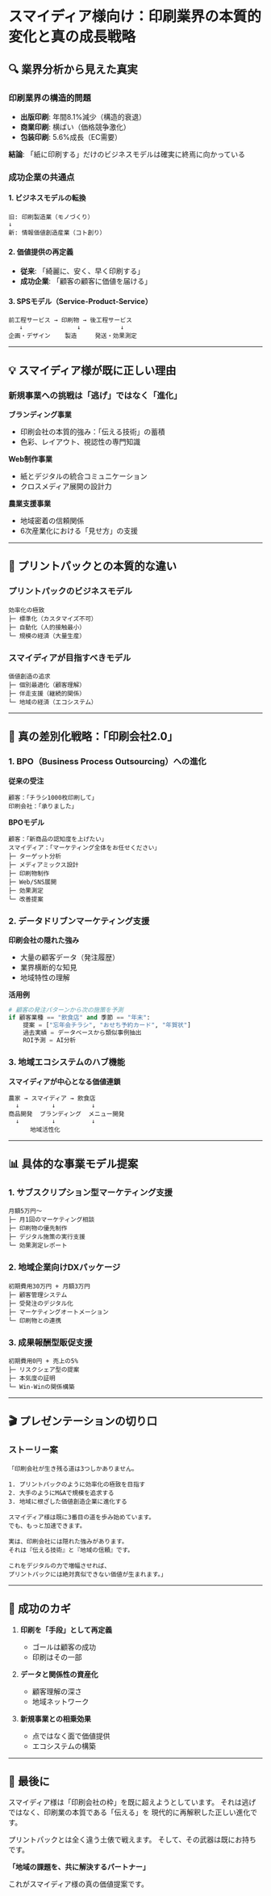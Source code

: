 # スマイディア様向け：印刷業界の本質的変化と真の成長戦略

## 🔍 業界分析から見えた真実

### 印刷業界の構造的問題
- **出版印刷**: 年間8.1%減少（構造的衰退）
- **商業印刷**: 横ばい（価格競争激化）
- **包装印刷**: 5.6%成長（EC需要）

**結論**: 「紙に印刷する」だけのビジネスモデルは確実に終焉に向かっている

### 成功企業の共通点

#### 1. ビジネスモデルの転換
```
旧: 印刷製造業（モノづくり）
↓
新: 情報価値創造産業（コト創り）
```

#### 2. 価値提供の再定義
- **従来**: 「綺麗に、安く、早く印刷する」
- **成功企業**: 「顧客の顧客に価値を届ける」

#### 3. SPSモデル（Service-Product-Service）
```
前工程サービス → 印刷物 → 後工程サービス
   ↓               ↓           ↓
企画・デザイン    製造     発送・効果測定
```

---

## 💡 スマイディア様が既に正しい理由

### 新規事業への挑戦は「逃げ」ではなく「進化」

**ブランディング事業**
- 印刷会社の本質的強み：「伝える技術」の蓄積
- 色彩、レイアウト、視認性の専門知識

**Web制作事業**
- 紙とデジタルの統合コミュニケーション
- クロスメディア展開の設計力

**農業支援事業**
- 地域密着の信頼関係
- 6次産業化における「見せ方」の支援

---

## 🎯 プリントパックとの本質的な違い

### プリントパックのビジネスモデル
```
効率化の極致
├─ 標準化（カスタマイズ不可）
├─ 自動化（人的接触最小）
└─ 規模の経済（大量生産）
```

### スマイディアが目指すべきモデル
```
価値創造の追求
├─ 個別最適化（顧客理解）
├─ 伴走支援（継続的関係）
└─ 地域の経済（エコシステム）
```

---

## 🚀 真の差別化戦略：「印刷会社2.0」

### 1. BPO（Business Process Outsourcing）への進化

**従来の受注**
```
顧客：「チラシ1000枚印刷して」
印刷会社：「承りました」
```

**BPOモデル**
```
顧客：「新商品の認知度を上げたい」
スマイディア：「マーケティング全体をお任せください」
├─ ターゲット分析
├─ メディアミックス設計
├─ 印刷物制作
├─ Web/SNS展開
├─ 効果測定
└─ 改善提案
```

### 2. データドリブンマーケティング支援

**印刷会社の隠れた強み**
- 大量の顧客データ（発注履歴）
- 業界横断的な知見
- 地域特性の理解

**活用例**
```python
# 顧客の発注パターンから次の施策を予測
if 顧客業種 == "飲食店" and 季節 == "年末":
    提案 = ["忘年会チラシ", "おせち予約カード", "年賀状"]
    過去実績 = データベースから類似事例抽出
    ROI予測 = AI分析
```

### 3. 地域エコシステムのハブ機能

**スマイディアが中心となる価値連鎖**
```
農家 → スマイディア → 飲食店
  ↓         ↓          ↓
商品開発  ブランディング  メニュー開発
  ↓         ↓          ↓
      地域活性化
```

---

## 📊 具体的な事業モデル提案

### 1. サブスクリプション型マーケティング支援
```
月額5万円〜
├─ 月1回のマーケティング相談
├─ 印刷物の優先制作
├─ デジタル施策の実行支援
└─ 効果測定レポート
```

### 2. 地域企業向けDXパッケージ
```
初期費用30万円 + 月額3万円
├─ 顧客管理システム
├─ 受発注のデジタル化
├─ マーケティングオートメーション
└─ 印刷物との連携
```

### 3. 成果報酬型販促支援
```
初期費用0円 + 売上の5%
├─ リスクシェア型の提案
├─ 本気度の証明
└─ Win-Winの関係構築
```

---

## 🎬 プレゼンテーションの切り口

### ストーリー案
```
「印刷会社が生き残る道は3つしかありません。

1. プリントパックのように効率化の極致を目指す
2. 大手のようにM&Aで規模を追求する
3. 地域に根ざした価値創造企業に進化する

スマイディア様は既に3番目の道を歩み始めています。
でも、もっと加速できます。

実は、印刷会社には隠れた強みがあります。
それは『伝える技術』と『地域の信頼』です。

これをデジタルの力で増幅させれば、
プリントパックには絶対真似できない価値が生まれます。」
```

---

## 🔑 成功のカギ

1. **印刷を「手段」として再定義**
   - ゴールは顧客の成功
   - 印刷はその一部

2. **データと関係性の資産化**
   - 顧客理解の深さ
   - 地域ネットワーク

3. **新規事業との相乗効果**
   - 点ではなく面で価値提供
   - エコシステムの構築

---

## 📝 最後に

スマイディア様は「印刷会社の枠」を既に超えようとしています。
それは逃げではなく、印刷業の本質である「伝える」を
現代的に再解釈した正しい進化です。

プリントパックとは全く違う土俵で戦えます。
そして、その武器は既にお持ちです。

**「地域の課題を、共に解決するパートナー」**

これがスマイディア様の真の価値提案です。